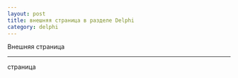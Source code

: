 ```yaml
---
layout: post
title: внешняя страница в разделе Delphi
category: delphi
---
```


Внешняя страница

---

страница

